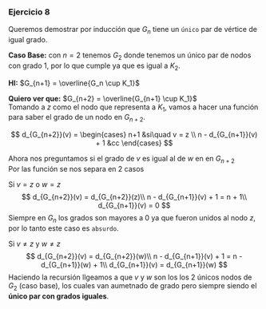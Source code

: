 ### Ejercicio 8
Queremos demostrar por inducción que $G_n$ tiene un `único` par de vértice de igual grado.

**Caso Base:** con $n = 2$ tenemos $G_2$ donde tenemos un único par de nodos con grado 1, por lo que cumple ya que es igual a $K_2$.

**HI:** $G_{n+1} = \overline{G_n \cup K_1}$

**Quiero ver que:** $G_{n+2} = \overline{G_{n+1} \cup K_1}$\
Tomando a $z$ como el nodo que representa a $K_1$, vamos a hacer una función para saber el grado de un nodo en $G_{n+2}$.

$$
d_{G_{n+2}}(v) = \begin{cases}
n+1 &si\quad v = z \\
n - d_{G_{n+1}}(v) + 1 &cc
\end{cases}
$$

Ahora nos preguntamos si el grado de $v$ es igual al de $w$ en en $G_{n+2}$\
Por las función se nos separa en 2 casos

Si $v = z$ o $w = z$
$$
d_{G_{n+2}}(v) = d_{G_{n+2}}(z)\\
n - d_{G_{n+1}}(v) + 1 = n + 1\\
d_{G_{n+1}}(v) = 0
$$
Siempre en $G_n$ los grados son mayores a 0 ya que fueron unidos al nodo $z$, por lo tanto este caso es `absurdo`.

Si $v \neq z$ y $w \neq z$
$$
d_{G_{n+2}}(v) = d_{G_{n+2}}(w)\\
n - d_{G_{n+1}}(v) + 1 = n - d_{G_{n+1}}(w) + 1\\
d_{G_{n+1}}(v) = d_{G_{n+1}}(w)
$$
Haciendo la recursión llgeamos a que $v$ y $w$ son los los 2 únicos nodos de $G_2$ (caso base), los cuales van aumetnado de grado pero siempre siendo el **único par con grados iguales**.